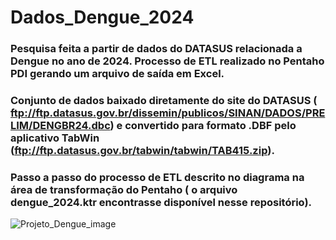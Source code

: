 # Dados_Dengue_2024
### Pesquisa feita a partir de dados do DATASUS relacionada a Dengue no ano de 2024. Processo de ETL realizado no Pentaho PDI gerando um arquivo de saída em Excel.

### Conjunto de dados baixado diretamente do site do DATASUS ( ftp://ftp.datasus.gov.br/dissemin/publicos/SINAN/DADOS/PRELIM/DENGBR24.dbc) e convertido para formato .DBF pelo aplicativo TabWin (ftp://ftp.datasus.gov.br/tabwin/tabwin/TAB415.zip).

### Passo a passo do processo de ETL descrito no diagrama na área de transformação do Pentaho ( o arquivo dengue_2024.ktr encontrasse disponível nesse repositório).


![Projeto_Dengue_image](https://github.com/jrafael23/Dados_Dengue_2024/assets/130203423/48944690-c591-420a-b0cf-d2c73fcc3778)

